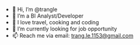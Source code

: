 - 👋 Hi, I’m @trangle
- 👀 I’m a BI Analyst/Developer
- 🌱 I love travel, cooking and coding
- 💞️ I’m currently looking for job opportunity
- 📫 Reach me via email: trang.le.1153@gmail.com

<!---
trancyle/trancyle is a ✨ special ✨ repository because its `README.md` (this file) appears on your GitHub profile.
You can click the Preview link to take a look at your changes.
--->
